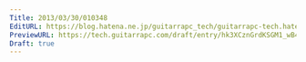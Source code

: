 ```yaml
---
Title: 2013/03/30/010348
EditURL: https://blog.hatena.ne.jp/guitarrapc_tech/guitarrapc-tech.hatenablog.com/atom/entry/6802418398340423981
PreviewURL: https://tech.guitarrapc.com/draft/entry/hk3XCznGrdKSGM1_wB45XkvEToA
Draft: true
---
```


